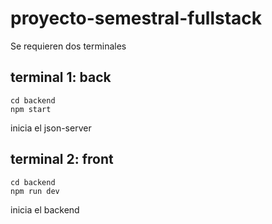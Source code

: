 # proyecto-semestral-fullstack
Se requieren dos terminales

## terminal 1: back
```pws
cd backend
npm start
```

inicia el json-server

## terminal 2: front
```pws
cd backend
npm run dev
```
inicia el backend